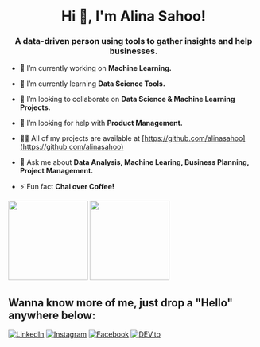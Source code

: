 <!--
**alinasahoo/alinasahoo** is a ✨ _special_ ✨ repository because its `README.md` (this file) appears on your GitHub profile.

Here are some ideas to get you started:

- 🔭 I’m currently working on ...
- 🌱 I’m currently learning ...
- 👯 I’m looking to collaborate on ...
- 🤔 I’m looking for help with ...
- 💬 Ask me about ...
- 📫 How to reach me: ...
- 😄 Pronouns: ...
- ⚡ Fun fact: ...
-->
<h1 align="center">Hi 👋, I'm Alina Sahoo!</h1>
<h3 align="center">A data-driven person using tools to gather insights and help businesses.</h3>

- 🔭 I’m currently working on **Machine Learning.**

- 🌱 I’m currently learning **Data Science Tools.**

- 👯 I’m looking to collaborate on **Data Science & Machine Learning Projects.**

- 🤝 I’m looking for help with **Product Management.**

- 👨‍💻 All of my projects are available at [https://github.com/alinasahoo](https://github.com/alinasahoo)

- 💬 Ask me about **Data Analysis, Machine Learing, Business Planning, Project Management.**

- ⚡ Fun fact **Chai over Coffee!**

<p align="left">
  <img height="160em" src="https://github-readme-stats.vercel.app/api?username=alinasahoo&show_icons=true&theme=highcontrast&&count_private=true&hide=stars" />
  <img height="160em" src="https://github-readme-stats.vercel.app/api/top-langs/?username=alinasahoo&layout=compact&theme=highcontrast&langs_count=6" />
</a>
</p>

## Wanna know more of me, just drop a "Hello" anywhere below: 
<div>
<a href="https://www.linkedin.com/in/imalinasahoo" target="_blank"><img src="https://img.shields.io/badge/linkedin-%230077B5.svg?&style=flat-square&logo=linkedin&logoColor=white" alt="LinkedIn"></a>
<a href="https://www.instagram.com/imalinsahoo" target="_blank"><img src="https://img.shields.io/badge/instagram-%23E4405F.svg?&style=flat-square&logo=instagram&logoColor=white" alt="Instagram"></a>
<a href="https://www.instagram.com/imalinasahoo/" target="_blank"><img src="https://img.shields.io/badge/facebook-%231877F2.svg?&style=flat-square&logo=facebook&logoColor=white" alt="Facebook"></a>
<a href="https://dev.to/alinasahoo" target="_blank"><img src="https://img.shields.io/badge/DEV-%230A0A0A.svg?&style=flat-square&logo=DEV.to&logoColor=white" alt="DEV.to"></a>
</div>
